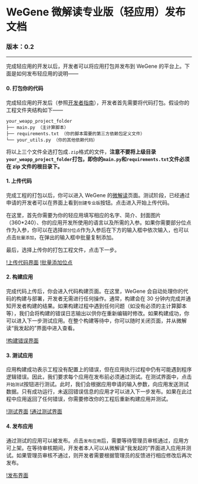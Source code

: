# WeGene 微解读专业版（轻应用）发布文档 #

### 版本：0.2 ###

---

完成轻应用的开发以后，开发者可以将应用打包并发布到 WeGene 的平台上。下面是如何发布轻应用的说明——

#### 0. 打包你的代码 ####

完成轻应用的开发后（参照[开发者指南](https://github.com/wegene-llc/weapp-developer-guide/blob/master/docs/weapp-developer-guide.md)），开发者首先需要将代码打包。假设你的工程文件夹结构如下——

```
your_weapp_project_folder
├── main.py （主计算脚本）
├── requirements.txt （你的脚本需要的第三方依赖包定义文件）
└── your_utils.py （你的其他依赖代码）
```

将以上三个文件全选打包成`.zip`格式的文件，**注意不要将上级目录`your_weapp_project_folder`打包，即你的`main.py`和`requirements.txt`文件必须在 zip 文件的根目录下。**

#### 1. 上传代码 ####

完成工程的打包以后，你可以进入 WeGene 的[微解读](https://www.wegene.com/crowdsourcing/)页面。测试阶段，已经通过申请的开发者可以在界面上看到`创建专业版`按钮。点击进入开始上传代码。

在这里，首先你需要为你的轻应用填写相应的名字、简介、封面图片（360*240）、你的应用开发所使用的语言以及所需的入参。如果你需要部分位点作为入参，你可以在选择`部分位点`作为入参后在下方的输入框中依次输入，也可以点击`批量添加`，在弹出的输入框中批量复制添加。

最后，选择上传你的打包工程文件，点击下一步。

[!上传代码界面](http://ok2je8vp1.bkt.clouddn.com/step1.png)
[!批量添加位点](http://ok2je8vp1.bkt.clouddn.com/step2.png)

#### 2. 构建应用 ####

完成代码上传后，你会进入代码构建页面。在这里，WeGene 会自动处理你的代码的构建与部署，开发者无需进行任何操作。通常，构建会在 30 分钟内完成并通知开发者构建的结果。如果构建过程中遇到任何问题（如没有必须的主计算脚本等），我们会将构建的错误日志输出以供你在重新编辑时修改。如果构建成功，你可以进入下一步测试应用。在整个构建等待中，你可以随时关闭页面，并从微解读“我发起的”界面中进入查看。

[!构建错误界面](http://ok2je8vp1.bkt.clouddn.com/step3.png)

#### 3. 测试应用 ####

应用构建成功表示工程没有配置上的错误，但在应用执行过程中仍有可能遇到程序逻辑错误。因此，我们要求每个应用在发布前必须通过测试。在测试界面中，点击`开始测试`按钮进行测试。此时，我们会根据应用申请的输入参数，向应用发送测试数据。只有成功运行，未返回错误信息的应用才可以进入下一步发布。如果在此过程中应用返回了任何错误，你需要修改你的工程后重新构建应用并测试。

[!测试界面](http://ok2je8vp1.bkt.clouddn.com/step4.png)
[!通过测试界面](http://ok2je8vp1.bkt.clouddn.com/step5.png)

#### 4. 发布应用 ####

通过测试的应用可以被发布。点击`发布应用`后，需要等待管理员审核通过，应用方可上架。在等待审核期间，开发者本人可以从微解读“我发起的”界面进入应用并测试。如果管理员审核不通过，则开发者需要根据管理员的反馈进行相应修改后再次发布。

[!发布界面](http://ok2je8vp1.bkt.clouddn.com/step6.png)
